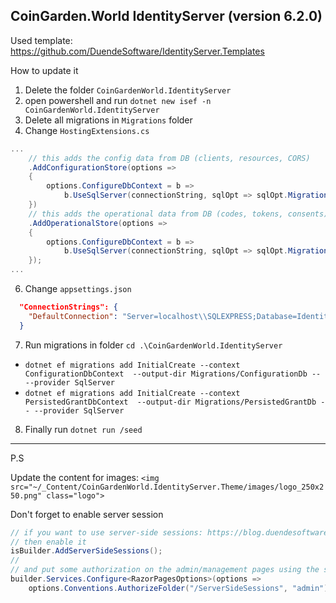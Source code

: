 ## CoinGarden.World IdentityServer (version 6.2.0)
Used template: 
https://github.com/DuendeSoftware/IdentityServer.Templates

How to update it 

1. Delete the folder `CoinGardenWorld.IdentityServer`
2. open powershell and run `dotnet new isef -n CoinGardenWorld.IdentityServer`
3. Delete all migrations in `Migrations` folder
4. Change `HostingExtensions.cs`
```c#
...
    // this adds the config data from DB (clients, resources, CORS)
    .AddConfigurationStore(options =>
    {
        options.ConfigureDbContext = b => 
            b.UseSqlServer(connectionString, sqlOpt => sqlOpt.MigrationsAssembly(typeof(Program).Assembly.FullName));
    })
    // this adds the operational data from DB (codes, tokens, consents)
    .AddOperationalStore(options =>
    {
        options.ConfigureDbContext = b =>
            b.UseSqlServer(connectionString, sqlOpt => sqlOpt.MigrationsAssembly(typeof(Program).Assembly.FullName));
    });
...
```
6. Change `appsettings.json`
```json
  "ConnectionStrings": { 
    "DefaultConnection": "Server=localhost\\SQLEXPRESS;Database=IdentityServer.db;Integrated Security=true;MultipleActiveResultSets=true"
  }
```
7. Run migrations in folder `cd .\CoinGardenWorld.IdentityServer` 
 - `dotnet ef migrations add InitialCreate --context ConfigurationDbContext  --output-dir Migrations/ConfigurationDb -- --provider SqlServer `
 - `dotnet ef migrations add InitialCreate --context PersistedGrantDbContext  --output-dir Migrations/PersistedGrantDb -- --provider SqlServer` 
8. Finally run `dotnet run /seed`

--- 
P.S

Update the content for images: `<img src="~/_Content/CoinGardenWorld.IdentityServer.Theme/images/logo_250x250.png" class="logo">`

Don't forget to enable server session 
```c#
// if you want to use server-side sessions: https://blog.duendesoftware.com/posts/20220406_session_management/
// then enable it
isBuilder.AddServerSideSessions();
//
// and put some authorization on the admin/management pages using the same policy created above
builder.Services.Configure<RazorPagesOptions>(options =>
    options.Conventions.AuthorizeFolder("/ServerSideSessions", "admin"));
```